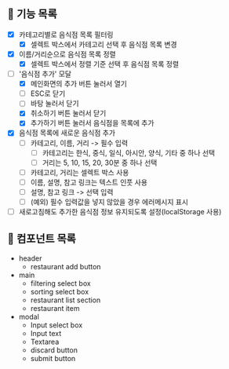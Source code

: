 ## 🐾 기능 목록

- [x] 카테고리별로 음식점 목록 필터링
  - [x] 셀렉트 박스에서 카테고리 선택 후 음식점 목록 변경
- [x] 이름/거리순으로 음식점 목록 정렬
  - [x] 셀렉트 박스에서 정렬 기준 선택 후 음식점 목록 정렬
- [ ] '음식점 추가' 모달
  - [x] 메인화면의 추가 버튼 눌러서 열기
  - [ ] ESC로 닫기
  - [ ] 바탕 눌러서 닫기
  - [x] 취소하기 버튼 눌러서 닫기
  - [x] 추가하기 버튼 눌러서 음식점을 목록에 추가
- [x] 음식점 목록에 새로운 음식점 추가
  - [ ] 카테고리, 이름, 거리 -> 필수 입력
    - [ ] 카테고리는 한식, 중식, 일식, 아시안, 양식, 기타 중 하나 선택
    - [ ] 거리는 5, 10, 15, 20, 30분 중 하나 선택
  - [ ] 카테고리, 거리는 셀렉트 박스 사용
  - [ ] 이름, 설명, 참고 링크는 텍스트 인풋 사용
  - [ ] 설명, 참고 링크 -> 선택 입력
  - [ ] (예외) 필수 입력값을 넣지 않았을 경우 에러메시지 표시
- [ ] 새로고침해도 추가한 음식점 정보 유지되도록 설정(localStorage 사용)

## 🐾 컴포넌트 목록

- header
  - restaurant add button
- main
  - filtering select box
  - sorting select box
  - restaurant list section
  - restaurant item
- modal
  - Input select box
  - Input text
  - Textarea
  - discard button
  - submit button
